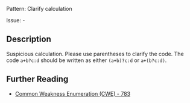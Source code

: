 Pattern: Clarify calculation

Issue: -

## Description

Suspicious calculation. Please use parentheses to clarify the code. The code ``a+b?c:d`` should be written as either `(a+b)?c:d` or `a+(b?c:d)`.

## Further Reading

* [Common Weakness Enumeration (CWE) - 783](https://cwe.mitre.org/data/definitions/783.html)